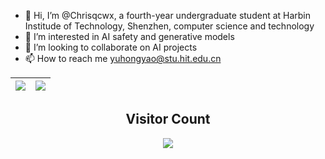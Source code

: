 

<!--
**Chrisqcwx/Chrisqcwx** is a ✨ _special_ ✨ repository because its `README.md` (this file) appears on your GitHub profile.

Here are some ideas to get you started:

- 🔭 I’m currently working on ...
- 🌱 I’m currently learning ...
- 👯 I’m looking to collaborate on ...
- 🤔 I’m looking for help with ...
- 💬 Ask me about ...
- 📫 How to reach me: ...
- 😄 Pronouns: ...
- ⚡ Fun fact: ...
-->

- 👋 Hi, I’m @Chrisqcwx, a fourth-year undergraduate student at Harbin Institude of Technology, Shenzhen, computer science and technology
- 👀 I’m interested in AI safety and generative models
- 💞️ I’m looking to collaborate on AI projects
- 📫 How to reach me yuhongyao@stu.hit.edu.cn

| <img align="center" src="https://github-readme-stats.vercel.app/api?username=Chrisqcwx&show_icons=true&hide_border=true" /> | <img align="center" src="https://github-readme-streak-stats.herokuapp.com?user=Chrisqcwx&hide_border=true&date_format=M%20j%5B%2C%20Y%5D&ring=7EDDCF&fire=7EDDCF" /> |
| ------------------------------------------------------------ | ------------------------------------------------------------ |

## <center> Visitor Count
<p align="center"> 
  <img src="https://profile-counter.glitch.me/Chrisqcwx/count.svg" />
</p>
